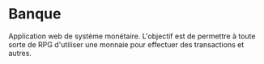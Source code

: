 Banque
======

Application web de système monétaire.
L'objectif est de permettre à toute sorte de RPG d'utiliser une monnaie pour effectuer des transactions et autres.

